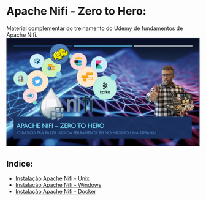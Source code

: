 # Apache Nifi - Zero to Hero:
Material complementar do treinamento do Udemy de fundamentos de Apache Nifi.
![](https://github.com/AnselmoBorges/udemy02/blob/master/Slide1%202.jpg)


## Indice:
* [Instalação Apache Nifi - Unix](https://github.com/AnselmoBorges/udemy02/blob/master/passoapasso/instalacao_unix.md)
* [Instalacão Apache Nifi - Windows](https://github.com/AnselmoBorges/udemy02/blob/master/passoapasso/instalacao_windows.md)
* [Instalação Apache Nifi - Docker](https://github.com/AnselmoBorges/udemy02/blob/master/passoapasso/instalacao_docker.md)
